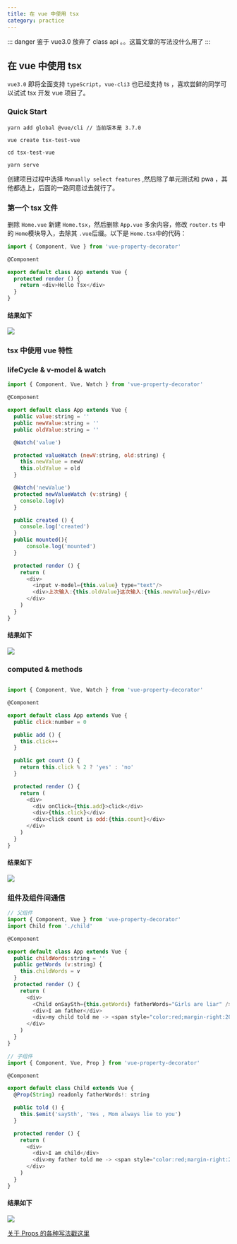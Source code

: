 ```yaml
---
title: 在 vue 中使用 tsx
category: practice
---
```



::: danger
鉴于 vue3.0 放弃了 class api 。。这篇文章的写法没什么用了
:::

## 在 vue 中使用 tsx

`vue3.0` 即将全面支持 `typeScript`，`vue-cli3` 也已经支持 ts ，喜欢尝鲜的同学可以试试 tsx 开发 vue 项目了。

### Quick Start

```
yarn add global @vue/cli // 当前版本是 3.7.0

vue create tsx-test-vue

cd tsx-test-vue

yarn serve

```

创建项目过程中选择 `Manually select features` ,然后除了单元测试和 pwa ，其他都选上，后面的一路同意过去就行了。

### 第一个 tsx 文件

删除 `Home.vue` 新建 `Home.tsx`，然后删除  `App.vue` 多余内容，修改 `router.ts` 中的 `Home`模块导入，去除其 `.vue`后缀。以下是 `Home.tsx`中的代码：

```javascript
import { Component, Vue } from 'vue-property-decorator'

@Component

export default class App extends Vue {
  protected render () {
    return <div>Hello Tsx</div>
  }
}
```
#### 结果如下
![](http://img.xlcool.cn/FvaoE0Dg_4CYZ23D0N8lNj1pvxq0)

### tsx 中使用 vue 特性

### lifeCycle & v-model & watch 

```javascript
import { Component, Vue, Watch } from 'vue-property-decorator'

@Component

export default class App extends Vue {
  public value:string = ''
  public newValue:string = ''
  public oldValue:string = ''

  @Watch('value')

  protected valueWatch (newV:string, old:string) {
    this.newValue = newV
    this.oldValue = old
  }

  @Watch('newValue')
  protected newValueWatch (v:string) {
    console.log(v)
  }

  public created () {
    console.log('created')
  }
  public mounted(){
      console.log('mounted')
  }

  protected render () {
    return (
      <div>
        <input v-model={this.value} type="text"/>
        <div>上次输入:{this.oldValue}这次输入:{this.newValue}</div>
      </div>
    )
  }
}
```
#### 结果如下
![](http://img.xlcool.cn/Fu0UzM7B4YvbGU8YLEJd8ht_ET_g)

### computed & methods

```javascript

import { Component, Vue, Watch } from 'vue-property-decorator'

@Component

export default class App extends Vue {
  public click:number = 0

  public add () {
    this.click++
  }

  public get count () {
    return this.click % 2 ? 'yes' : 'no'
  }

  protected render () {
    return (
      <div>
        <div onClick={this.add}>click</div>
        <div>{this.click}</div>
        <div>click count is odd:{this.count}</div>
      </div>
    )
  }
}

```
#### 结果如下
![](http://img.xlcool.cn/FpL4mX4yenuwZzNftaHfFPxRQryU)

### 组件及组件间通信

```javascript
// 父组件
import { Component, Vue } from 'vue-property-decorator'
import Child from './child'

@Component

export default class App extends Vue {
  public childWords:string = ''
  public getWords (v:string) {
    this.childWords = v
  }
  protected render () {
    return (
      <div>
        <Child onSaySth={this.getWords} fatherWords="Girls are liar" />
        <div>I am father</div>
        <div>my child told me -> <span style="color:red;margin-right:20px">{this.childWords}</span></div>
      </div>
    )
  }
}

// 子组件
import { Component, Vue, Prop } from 'vue-property-decorator'

@Component

export default class Child extends Vue {
  @Prop(String) readonly fatherWords!: string

  public told () {
    this.$emit('saySth', 'Yes , Mom always lie to you')
  }

  protected render () {
    return (
      <div>
        <div>I am child</div>
        <div>my father told me -> <span style="color:red;margin-right:20px">{this.fatherWords}</span><button onClick={this.told}>Told father sth</button></div>
      </div>
    )
  }
}

```
#### 结果如下
![](http://img.xlcool.cn/FoFMStnh9kv5wdNBmBf0GREk4poS)

[关于 Props 的各种写法戳这里](https://github.com/kaorun343/vue-property-decorator)
